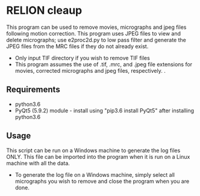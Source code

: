 # RELION cleaup

This program can be used to remove movies, micrographs and jpeg files following motion correction.
This program uses JPEG files to view and delete micrographs; use e2proc2d.py to low pass filter and generate the JPEG files from the MRC files if they do not already exist.

* Only input TIF directory if you wish to remove TIF files
* This program assumes the use of .tif, .mrc, and .jpeg file extensions for movies, corrected micrographs and jpeg files, respectively. .

## Requirements
* python3.6
* PyQt5 (5.9.2) module - install using "pip3.6 install PyQt5" after installing python3.6


## Usage
This script can be run on a Windows machine to generate the log files ONLY. This file can be imported into the program when it is run on a Linux machine with all the data.
* To generate the log file on a Windows machine, simply select all micrographs you wish to remove and close the program when you are done.
